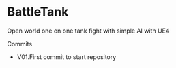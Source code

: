 # BattleTank
Open world one on one tank fight with simple AI with UE4


Commits
* V01.First commit to start repository
